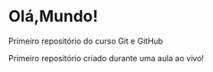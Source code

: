 # Olá,Mundo!
 Primeiro repositório do curso Git e GitHub

Primeiro repositório criado durante uma aula ao vivo!